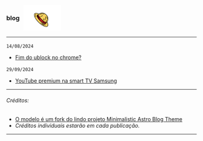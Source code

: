 <h3 style="display: flex; align-items: center;">
  blog
  <img src="/public/imgs/logo.png" alt="logo" style="margin-left: 10px; width: 100px; height: auto;">
</h3>

----
`14/08/2024`

- [Fim do ublock no chrome?](https://is.gd/0ArkDt)

`29/09/2024`

- [YouTube premium na smart TV Samsung ](https://is.gd/bKaW59)

---
###### Créditos:
- [O modelo é um fork do lindo projeto Minimalistic Astro Blog Theme](https://is.gd/XVOJfE)
- *Créditos individuais estarão em cada publicação.*
---
